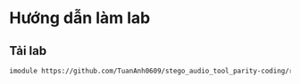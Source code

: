 # Hướng dẫn làm lab
## Tải lab
```bash
imodule https://github.com/TuanAnh0609/stego_audio_tool_parity-coding/raw/main/imodule.tar
```
